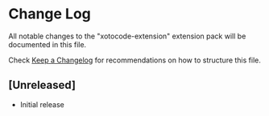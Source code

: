 # Change Log

All notable changes to the "xotocode-extension" extension pack will be documented in this file.

Check [Keep a Changelog](http://keepachangelog.com/) for recommendations on how to structure this file.

## [Unreleased]

- Initial release
